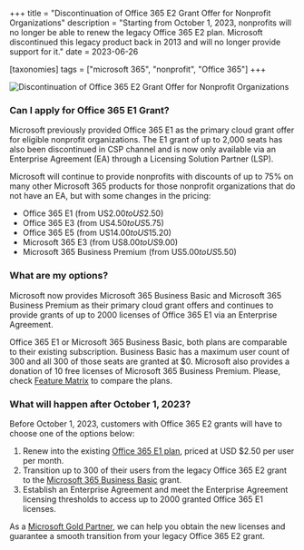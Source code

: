 +++
title = "Discontinuation of Office 365 E2 Grant Offer for Nonprofit Organizations"
description = "Starting from October 1, 2023, nonprofits will no longer be able to renew the legacy Office 365 E2 plan. Microsoft discontinued this legacy product back in 2013 and will no longer provide support for it."
date = 2023-06-26

[taxonomies]
tags = ["microsoft 365", "nonprofit", "Office 365"]
+++

![Discontinuation of Office 365 E2 Grant Offer for Nonprofit Organizations](/img/O365E2plan.png)

### Can I apply for Office 365 E1 Grant? 

Microsoft previously provided Office 365 E1 as the primary cloud grant offer for eligible nonprofit organizations. The E1 grant of up to 2,000 seats has also been discontinued in CSP channel and is now only available via an Enterprise Agreement (EA) through a Licensing Solution Partner (LSP).  

Microsoft will continue to provide nonprofits with discounts of up to 75% on many other Microsoft 365 products for those nonprofit organizations that do not have an EA, but with some changes in the pricing:  

* Office 365 E1 (from US$2.00 to US$2.50) 
* Office 365 E3 (from US$4.50 to US$5.75) 
* Office 365 E5 (from US$14.00 to US$15.20) 
* Microsoft 365 E3 (from US$8.00 to US$9.00) 
* Microsoft 365 Business Premium (from US$5.00 to US$5.50) 

### What are my options? 

Microsoft now provides Microsoft 365 Business Basic and Microsoft 365 Business Premium as their primary cloud grant offers and continues to provide grants of up to 2000 licenses of Office 365 E1 via an Enterprise Agreement.  

Office 365 E1 or Microsoft 365 Business Basic, both plans are comparable to their existing subscription. Business Basic has a maximum user count of 300 and all 300 of those seats are granted at $0. Microsoft also provides a donation of 10 free licenses of Microsoft 365 Business Premium. Please, check [Feature Matrix](https://m365maps.com/matrix.htm#100100000000000000000) to compare the plans. 

### What will happen after October 1, 2023? 

Before October 1, 2023, customers with Office 365 E2 grants will have to choose one of the options below: 

1. Renew into the existing [Office 365 E1 plan](https://o365hq.com/license/CSP-ELIT-37ebacbe8ff6), priced at USD $2.50 per user per month. 
2. Transition up to 300 of their users from the legacy Office 365 E2 grant to the [Microsoft 365 Business Basic](https://o365hq.com/license/CSP-ELIT-e9d131cad575) grant.  
3. Establish an Enterprise Agreement and meet the Enterprise Agreement licensing thresholds to access up to 2000 granted Office 365 E1 licenses. 

As a [Microsoft Gold Partner](https://o365hq.com/about), we can help you obtain the new licenses and guarantee a smooth transition from your legacy Office 365 E2 grant.  
